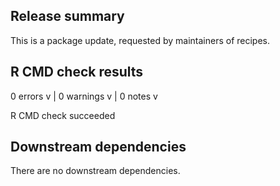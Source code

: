 ## Release summary

This is a package update, requested by maintainers of recipes. 

## R CMD check results

0 errors v | 0 warnings v | 0 notes v

R CMD check succeeded

## Downstream dependencies

There are no downstream dependencies.

